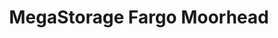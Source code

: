 ---
title: "MegaStorage Fargo Moorhead"
url: /moorhead/megastorage-fargo-moorhead/
shop: storage rental
---